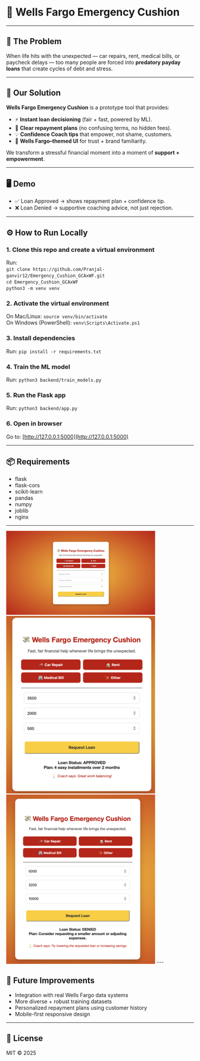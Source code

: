 # 💸 Wells Fargo Emergency Cushion

---

## 🚨 The Problem
When life hits with the unexpected — car repairs, rent, medical bills, or paycheck delays — too many people are forced into **predatory payday loans** that create cycles of debt and stress.  

---

## 🌟 Our Solution
**Wells Fargo Emergency Cushion** is a prototype tool that provides:

- ⚡ **Instant loan decisioning** (fair + fast, powered by ML).  
- 📅 **Clear repayment plans** (no confusing terms, no hidden fees).  
- 💡 **Confidence Coach tips** that empower, not shame, customers.  
- 🎨 **Wells Fargo–themed UI** for trust + brand familiarity.  

We transform a stressful financial moment into a moment of **support + empowerment**.  

---

## 🖥️ Demo
- ✅ Loan Approved → shows repayment plan + confidence tip.  
- ❌ Loan Denied → supportive coaching advice, not just rejection.  


---

## ⚙️ How to Run Locally

### 1. Clone this repo and create a virtual environment  
Run:  
`git clone https://github.com/Pranjal-ganvir12/Emergency_Cushion_GCAxWF.git`  
`cd Emergency_Cushion_GCAxWF`  
`python3 -m venv venv`  

### 2. Activate the virtual environment  
On Mac/Linux: `source venv/bin/activate`  
On Windows (PowerShell): `venv\Scripts\Activate.ps1`  

### 3. Install dependencies  
Run: `pip install -r requirements.txt`  

### 4. Train the ML model  
Run: `python3 backend/train_models.py`  

### 5. Run the Flask app  
Run: `python3 backend/app.py`  

### 6. Open in browser  
Go to: [http://127.0.0.1:5000](http://127.0.0.1:5000)  

---

## 📦 Requirements
- flask  
- flask-cors  
- scikit-learn  
- pandas  
- numpy  
- joblib  
- nginx  

---
<img src="https://raw.githubusercontent.com/Pranjal-ganvir12/Emergency_Cushion_GCAxWF/main/image-1.png" alt="Demo Screenshot 1" width="400"/>
<img src="https://raw.githubusercontent.com/Pranjal-ganvir12/Emergency_Cushion_GCAxWF/main/image-2.png" alt="Demo Screenshot 2" width="400"/>
<img src="https://raw.githubusercontent.com/Pranjal-ganvir12/Emergency_Cushion_GCAxWF/main/image-3.png" alt="Demo Screenshot 3" width="400"/>
---

## 📌 Future Improvements
- Integration with real Wells Fargo data systems  
- More diverse + robust training datasets  
- Personalized repayment plans using customer history  
- Mobile-first responsive design  

---

## 📝 License
MIT © 2025